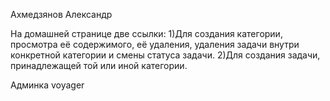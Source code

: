 Ахмедзянов Александр

На домашней странице две ссылки:
1)Для создания категории, просмотра её содержимого, её удаления, удаления задачи внутри конкретной категории и смены статуса задачи. 
2)Для создания задачи, принадлежащей той или иной категории.

Админка voyager